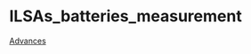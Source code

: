 # ILSAs_batteries_measurement

[Advances](https://milenio-nudos.github.io/ILSAs_batteries_measurement/output/Avances.html)
